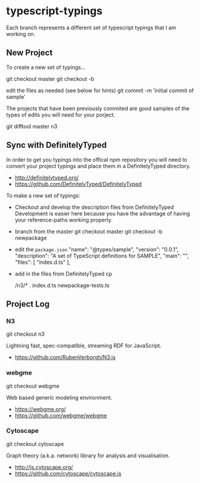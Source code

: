 # typescript-typings
Each branch represents a different set of typescript typings that I am working on.

## New Project

To create a new set of typings...

   git checkout master
   git checkout -b <new-project-name>

   edit the files as needed (see below for hints)
   git commit -m 'initial commit of sample'

The projects that have been previously commited 
are good samples of the types of edits you will need 
for your porject.

   git difftool master n3 

## Sync with DefinitelyTyped

In order to get you typings into the offical npm repository
you will need to convert your project typings and place
them in a DefinitelyTyped directory.

  * http://definitelytyped.org/
  * https://github.com/DefinitelyTyped/DefinitelyTyped


To make a new set of typings:
 * Checkout and develop the description files from DefinitelyTyped
     Development is easier here because you have the 
       advantage of having your reference-paths working properly.
     
 * branch from the master
     git checkout master
     git checkout -b newpackage
 * edit the `package.json`
     "name": "@types/sample",
     "version": "0.0.1",
     "description": "A set of TypeScript definitions for SAMPLE",
     "main": "",
     "files": [
       "index.d.ts"
     ],
 * add in the files from DefinitelyTyped
     cp <DT>/n3/* .
     index.d.ts
     newpackage-tests.ts

## Project Log

### N3

  git checkout n3

Lightning fast, spec-compatible, streaming RDF for JavaScript.

 * https://github.com/RubenVerborgh/N3.js

### webgme

  git checkout webgme

Web based generic modeling environment.

 * https://webgme.org/
 * https://github.com/webgme/webgme

### Cytoscape

  git checkout cytoscape

Graph theory (a.k.a. network) library for analysis and visualisation.

 * http://js.cytoscape.org/
 * https://github.com/cytoscape/cytoscape.js


